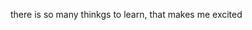there is so many thinkgs to learn, that makes me excited

<!---
ivan35dev/ivan35dev is a ✨ special ✨ repository because its `README.md` (this file) appears on your GitHub profile.
You can click the Preview link to take a look at your changes.
--->
